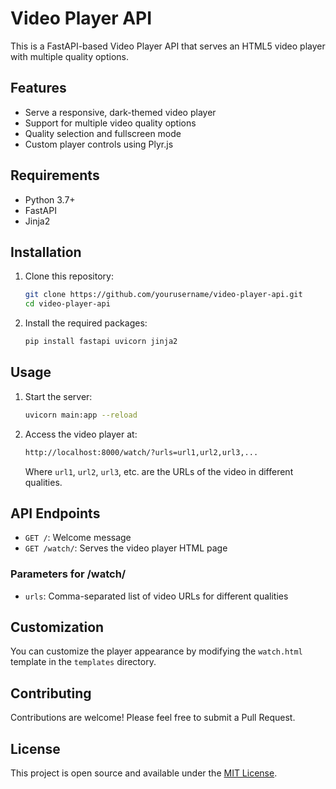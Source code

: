 # Video Player API

This is a FastAPI-based Video Player API that serves an HTML5 video player with multiple quality options.

## Features

- Serve a responsive, dark-themed video player
- Support for multiple video quality options
- Quality selection and fullscreen mode
- Custom player controls using Plyr.js

## Requirements

- Python 3.7+
- FastAPI
- Jinja2

## Installation

1. Clone this repository:
   ```bash
   git clone https://github.com/yourusername/video-player-api.git
   cd video-player-api
   ```

2. Install the required packages:
   ```bash
   pip install fastapi uvicorn jinja2
   ```

## Usage

1. Start the server:
   ```bash
   uvicorn main:app --reload
   ```

2. Access the video player at:
   ```bash
   http://localhost:8000/watch/?urls=url1,url2,url3,...
   ```
   Where `url1`, `url2`, `url3`, etc. are the URLs of the video in different qualities.

## API Endpoints

- `GET /`: Welcome message
- `GET /watch/`: Serves the video player HTML page

### Parameters for /watch/

- `urls`: Comma-separated list of video URLs for different qualities

## Customization

You can customize the player appearance by modifying the `watch.html` template in the `templates` directory.

## Contributing

Contributions are welcome! Please feel free to submit a Pull Request.

## License

This project is open source and available under the [MIT License](LICENSE).
